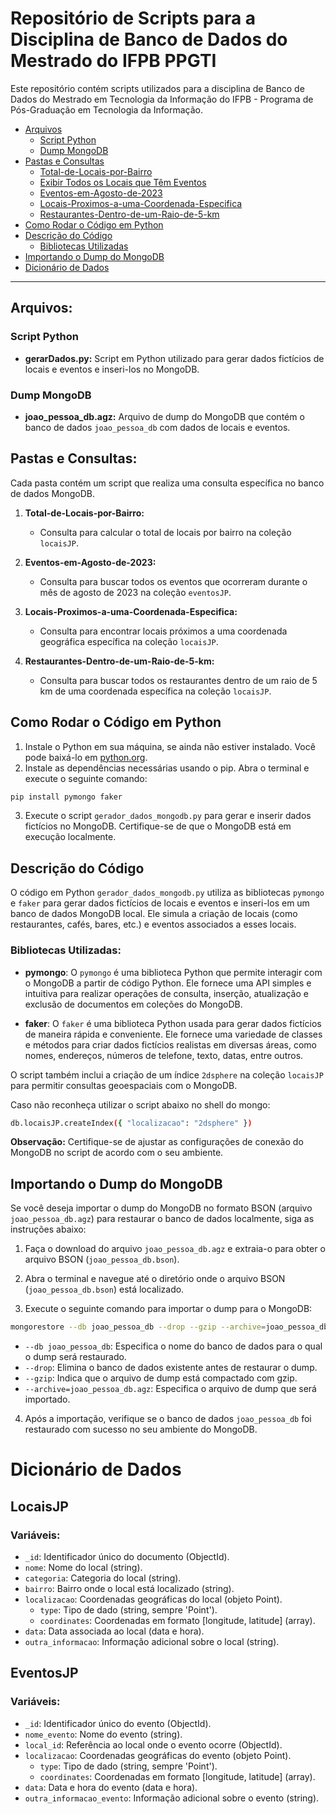 # Repositório de Scripts para a Disciplina de Banco de Dados do Mestrado do IFPB PPGTI

Este repositório contém scripts utilizados para a disciplina de Banco de Dados do Mestrado em Tecnologia da Informação do IFPB - Programa de Pós-Graduação em Tecnologia da Informação.

- [Arquivos](#arquivos)
  - [Script Python](#script-python)
  - [Dump MongoDB](#dump-mongodb)
- [Pastas e Consultas](#pastas-e-consultas)
  - [Total-de-Locais-por-Bairro](/Total-de-Locais-por-Bairro)
  - [Exibir Todos os Locais que Têm Eventos](/Exibir-Todos-os-Locais-que-Tem-Eventos)
  - [Eventos-em-Agosto-de-2023](/Eventos-em-agosto-de-2023)
  - [Locais-Proximos-a-uma-Coordenada-Especifica](/Locais-proximos-a-uma-coordenada-especifica)
  - [Restaurantes-Dentro-de-um-Raio-de-5-km](/Restaurantes-dentro-de-um-raio-de-5-km)
- [Como Rodar o Código em Python](#como-rodar-o-codigo-em-python)
- [Descrição do Código](#descricao-do-codigo)
  - [Bibliotecas Utilizadas](#bibliotecas-utilizadas)
- [Importando o Dump do MongoDB](#importando-o-dump-do-mongodb)
- [Dicionário de Dados](#dicionario-de-dados)

---
## Arquivos:

### Script Python
- **gerarDados.py:** Script em Python utilizado para gerar dados fictícios de locais e eventos e inseri-los no MongoDB.

### Dump MongoDB
- **joao_pessoa_db.agz:** Arquivo de dump do MongoDB que contém o banco de dados `joao_pessoa_db` com dados de locais e eventos.

## Pastas e Consultas:

Cada pasta contém um script que realiza uma consulta específica no banco de dados MongoDB.

1. **Total-de-Locais-por-Bairro:**
   - Consulta para calcular o total de locais por bairro na coleção `locaisJP`.

2. **Eventos-em-Agosto-de-2023:**
   - Consulta para buscar todos os eventos que ocorreram durante o mês de agosto de 2023 na coleção `eventosJP`.

3. **Locais-Proximos-a-uma-Coordenada-Especifica:**
   - Consulta para encontrar locais próximos a uma coordenada geográfica específica na coleção `locaisJP`.

4. **Restaurantes-Dentro-de-um-Raio-de-5-km:**
   - Consulta para buscar todos os restaurantes dentro de um raio de 5 km de uma coordenada específica na coleção `locaisJP`.

## Como Rodar o Código em Python

1. Instale o Python em sua máquina, se ainda não estiver instalado. Você pode baixá-lo em [python.org](https://www.python.org/downloads/).
2. Instale as dependências necessárias usando o pip. Abra o terminal e execute o seguinte comando:

```sh
pip install pymongo faker
```
3. Execute o script `gerador_dados_mongodb.py` para gerar e inserir dados fictícios no MongoDB. Certifique-se de que o MongoDB está em execução localmente.

## Descrição do Código

O código em Python `gerador_dados_mongodb.py` utiliza as bibliotecas `pymongo` e `faker` para gerar dados fictícios de locais e eventos e inseri-los em um banco de dados MongoDB local. Ele simula a criação de locais (como restaurantes, cafés, bares, etc.) e eventos associados a esses locais.

### Bibliotecas Utilizadas:

- **pymongo**: O `pymongo` é uma biblioteca Python que permite interagir com o MongoDB a partir de código Python. Ele fornece uma API simples e intuitiva para realizar operações de consulta, inserção, atualização e exclusão de documentos em coleções do MongoDB.

- **faker**: O `faker` é uma biblioteca Python usada para gerar dados fictícios de maneira rápida e conveniente. Ele fornece uma variedade de classes e métodos para criar dados fictícios realistas em diversas áreas, como nomes, endereços, números de telefone, texto, datas, entre outros.

O script também inclui a criação de um índice `2dsphere` na coleção `locaisJP` para permitir consultas geoespaciais com o MongoDB.

Caso não reconheça utilizar o script abaixo no shell do mongo:
```sh
db.locaisJP.createIndex({ "localizacao": "2dsphere" })
```
**Observação:** Certifique-se de ajustar as configurações de conexão do MongoDB no script de acordo com o seu ambiente.

## Importando o Dump do MongoDB

Se você deseja importar o dump do MongoDB no formato BSON (arquivo `joao_pessoa_db.agz`) para restaurar o banco de dados localmente, siga as instruções abaixo:

1. Faça o download do arquivo `joao_pessoa_db.agz` e extraia-o para obter o arquivo BSON (`joao_pessoa_db.bson`).

2. Abra o terminal e navegue até o diretório onde o arquivo BSON (`joao_pessoa_db.bson`) está localizado.

3. Execute o seguinte comando para importar o dump para o MongoDB:
```sh
mongorestore --db joao_pessoa_db --drop --gzip --archive=joao_pessoa_db.agz
```
- `--db joao_pessoa_db`: Especifica o nome do banco de dados para o qual o dump será restaurado.
- `--drop`: Elimina o banco de dados existente antes de restaurar o dump.
- `--gzip`: Indica que o arquivo de dump está compactado com gzip.
- `--archive=joao_pessoa_db.agz`: Especifica o arquivo de dump que será importado.

4. Após a importação, verifique se o banco de dados `joao_pessoa_db` foi restaurado com sucesso no seu ambiente do MongoDB.

# Dicionário de Dados

## LocaisJP

### Variáveis:
- `_id`: Identificador único do documento (ObjectId).
- `nome`: Nome do local (string).
- `categoria`: Categoria do local (string).
- `bairro`: Bairro onde o local está localizado (string).
- `localizacao`: Coordenadas geográficas do local (objeto Point).
  - `type`: Tipo de dado (string, sempre 'Point').
  - `coordinates`: Coordenadas em formato [longitude, latitude] (array).
- `data`: Data associada ao local (data e hora).
- `outra_informacao`: Informação adicional sobre o local (string).
 
## EventosJP


### Variáveis:
- `_id`: Identificador único do evento (ObjectId).
- `nome_evento`: Nome do evento (string).
- `local_id`: Referência ao local onde o evento ocorre (ObjectId).
- `localizacao`: Coordenadas geográficas do evento (objeto Point).
    - `type`: Tipo de dado (string, sempre 'Point').
    - `coordinates`: Coordenadas em formato [longitude, latitude] (array).
- `data`: Data e hora do evento (data e hora).
- `outra_informacao_evento`: Informação adicional sobre o evento (string).